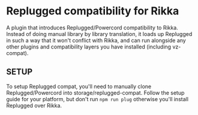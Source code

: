 # Replugged compatibility for Rikka
A plugin that introduces Replugged/Powercord compatibility to Rikka. Instead of doing manual library by library translation, it loads up Replugged in such a way that it won't conflict with Rikka, and can run alongside any other plugins and compatibility layers you have installed (including vz-compat).
## SETUP
To setup Replugged compat, you'll need to manually clone Replugged/Powercord into storage/replugged-compat. Follow the setup guide for your platform, but don't run `npm run plug` otherwise you'll install Replugged over Rikka.